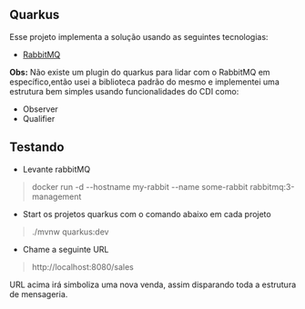 ## Quarkus

Esse projeto implementa a solução usando as seguintes tecnologias:
 
- [RabbitMQ](https://www.rabbitmq.com/)

**Obs:** Não existe um plugin do quarkus para lidar com o RabbitMQ em específico,então usei a biblioteca padrão do mesmo e implementei uma estrutura bem simples usando funcionalidades do CDI como:
- Observer
- Qualifier

## Testando

- Levante rabbitMQ

> docker run -d --hostname my-rabbit --name some-rabbit rabbitmq:3-management


- Start os projetos quarkus com o comando abaixo em cada projeto

> ./mvnw quarkus:dev

- Chame a seguinte URL

> http://localhost:8080/sales

URL acima irá simboliza uma nova venda, assim disparando toda a estrutura de mensageria.

